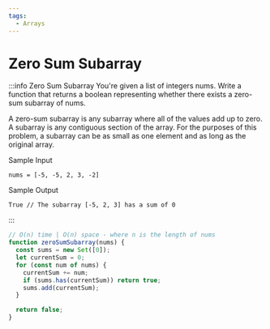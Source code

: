 ```yaml
---
tags:
  - Arrays
---
```


# Zero Sum Subarray

:::info Zero Sum Subarray
You're given a list of integers nums. Write a function that returns a boolean representing whether there exists a zero-sum subarray of nums.

A zero-sum subarray is any subarray where all of the values add up to zero. A subarray is any contiguous section of the array. For the purposes of this problem, a subarray can be as small as one element and as long as the original array.

Sample Input
```
nums = [-5, -5, 2, 3, -2]
```
Sample Output
```
True // The subarray [-5, 2, 3] has a sum of 0
```

:::

```js title="Solution"
// O(n) time | O(n) space - where n is the length of nums
function zeroSumSubarray(nums) {
  const sums = new Set([0]);
  let currentSum = 0;
  for (const num of nums) {
    currentSum += num;
    if (sums.has(currentSum)) return true;
    sums.add(currentSum);
  }

  return false;
}
```